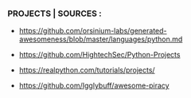 
 ### PROJECTS | SOURCES :

- https://github.com/orsinium-labs/generated-awesomeness/blob/master/languages/python.md

- https://github.com/HightechSec/Python-Projects

- https://realpython.com/tutorials/projects/


- https://github.com/Igglybuff/awesome-piracy
